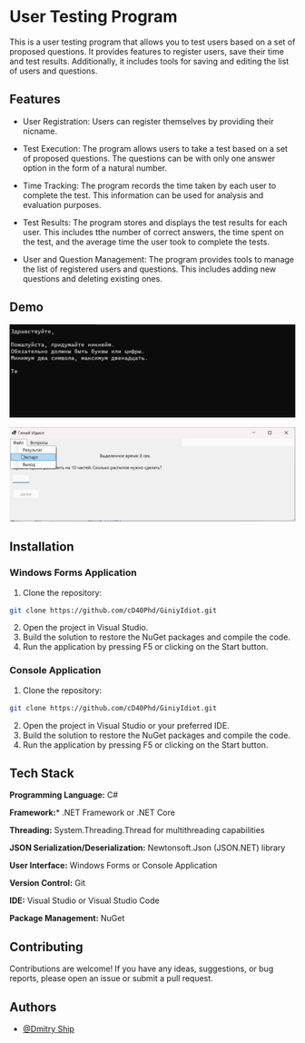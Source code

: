 # User Testing Program

This is a user testing program that allows you to test users based on a set of proposed questions. It provides features to register users, save their time and test results. Additionally, it includes tools for saving and editing the list of users and questions.
## Features

- User Registration: Users can register themselves by providing their nicname.

- Test Execution: The program allows users to take a test based on a set of proposed questions. The questions can be with only one answer option in the form of a natural number.

- Time Tracking: The program records the time taken by each user to complete the test. This information can be used for analysis and evaluation purposes.

- Test Results: The program stores and displays the test results for each user. This includes tthe number of correct answers, the time spent on the test, and the average time the user took to complete the tests.

- User and Question Management: The program provides tools to manage the list of registered users and questions. This includes adding new questions and deleting existing ones.
## Demo

![alt-текст](https://github.com/cD40Phd/GiniyIdiot/blob/main/GenyIdiotCon.gif "Console")

![alt-текст](https://github.com/cD40Phd/GiniyIdiot/blob/main/GenyIdiot.gif "WinForm")


## Installation
### Windows Forms Application

1. Clone the repository:
  ```bash
  git clone https://github.com/cD40Phd/GiniyIdiot.git
  ```
2. Open the project in Visual Studio.
3. Build the solution to restore the NuGet packages and compile the code.
4. Run the application by pressing F5 or clicking on the Start button.
### Console Application

  1. Clone the repository:
  ```bash
  git clone https://github.com/cD40Phd/GiniyIdiot.git
  ```
  2. Open the project in Visual Studio or your preferred IDE.
  3. Build the solution to restore the NuGet packages and compile the code.
  4. Run the application by pressing F5 or clicking on the Start button.    
## Tech Stack

**Programming Language:** C#

**Framework:*** .NET Framework or .NET Core

**Threading:** System.Threading.Thread for multithreading capabilities

**JSON Serialization/Deserialization:** Newtonsoft.Json (JSON.NET) library

**User Interface:** Windows Forms or Console Application

**Version Control:** Git

**IDE:** Visual Studio or Visual Studio Code

**Package Management:** NuGet


## Contributing

Contributions are welcome! If you have any ideas, suggestions, or bug reports, please open an issue or submit a pull request.


## Authors

- [@Dmitry Ship](https://github.com/cD40Phd)
